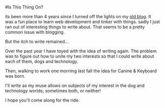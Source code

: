 #Is This Thing On?

its been more than 4 years since I turned off the lights on my [old blog](http://darkewolf.com/).  It was a fun place to learn web development and tinker with things. sadly I just ran out of interesting things to write about.  That seems to be a pretty common issue with blogging.

But the itch to write remained...

Over the past year I have toyed with the idea of writing again. The problem was to figure out how to unite my two interests so that I could write about each of them, dogs and technology.

Then, walking to work one morning last fall the idea for Canine & Keyboard was born.

I'll write as my muse allows on subjects of my interest in the dog and technology worlds, sometimes both, or neither!  

I hope you'll come along for the ride.


